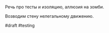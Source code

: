 Речь про тесты и изоляцию, аллюзия на зомби.

Возводим стену нелегальному движению.

#draft #testing